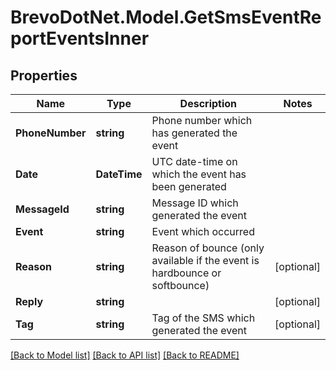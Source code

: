 # BrevoDotNet.Model.GetSmsEventReportEventsInner

## Properties

Name | Type | Description | Notes
------------ | ------------- | ------------- | -------------
**PhoneNumber** | **string** | Phone number which has generated the event | 
**Date** | **DateTime** | UTC date-time on which the event has been generated | 
**MessageId** | **string** | Message ID which generated the event | 
**Event** | **string** | Event which occurred | 
**Reason** | **string** | Reason of bounce (only available if the event is hardbounce or softbounce) | [optional] 
**Reply** | **string** |  | [optional] 
**Tag** | **string** | Tag of the SMS which generated the event | [optional] 

[[Back to Model list]](../../README.md#documentation-for-models) [[Back to API list]](../../README.md#documentation-for-api-endpoints) [[Back to README]](../../README.md)

